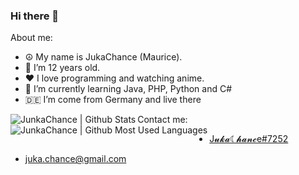 ### Hi there 👋

About me:
- ☮️ My name is JukaChance (Maurice).
- 🔞 I’m 12 years old.
- ❤️ I love programming and watching anime.
- 🌱 I’m currently learning Java, PHP, Python and C#
- 🇩🇪 I’m come from Germany and live there

<img align="left" alt="JunkaChance | Github Stats" src="https://github-readme-stats.vercel.app/api?username=JunkaChance&count_private=true&show_icons=true&hide_border=true5&bg_color=30,e96443,904e95&title_color=fff&text_color=fff" />
<img align="left" alt="JunkaChance | Github Most Used Languages" src="https://github-readme-stats.vercel.app/api/top-langs/?username=JunkaChance&layout=compact&show_icons=true&hide_border=true5&bg_color=30,e96443,904e95&title_color=fff&text_color=fff" />

Contact me:
- <p><a href="discord.com">J𝓾𝓴𝓪☾𝓱𝓪𝓷𝓬e#7252</a></p>
- <p><a href="gmail.com">juka.chance@gmail.com</a></p>
